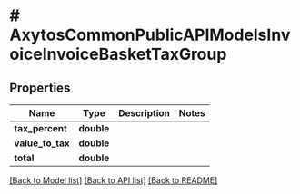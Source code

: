 # # AxytosCommonPublicAPIModelsInvoiceInvoiceBasketTaxGroup

## Properties

Name | Type | Description | Notes
------------ | ------------- | ------------- | -------------
**tax_percent** | **double** |  |
**value_to_tax** | **double** |  |
**total** | **double** |  |

[[Back to Model list]](../../README.md#models) [[Back to API list]](../../README.md#endpoints) [[Back to README]](../../README.md)
